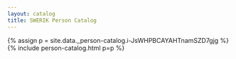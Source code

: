 ```yaml
---
layout: catalog
title: SWERIK Person Catalog
---
```

{% assign p = site.data._person-catalog.i-JsWHPBCAYAHTnamSZD7gjg %}
{% include person-catalog.html p=p %}

